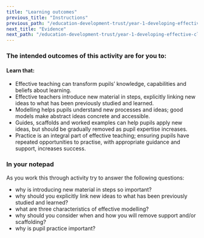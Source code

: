 ```yaml
---
title: "Learning outcomes"
previous_title: "Instructions"
previous_path: "/education-development-trust/year-1-developing-effective-classroom-practice/spring-week-1-ect-instructions"
next_title: "Evidence"
next_path: "/education-development-trust/year-1-developing-effective-classroom-practice/spring-week-1-ect-evidence"
---
```


### The intended outcomes of this activity are for you to:

#### Learn that:

- Effective teaching can transform pupils’ knowledge, capabilities and beliefs about learning.
- Effective teachers introduce new material in steps, explicitly linking new ideas to what has been previously studied and learned.
- Modelling helps pupils understand new processes and ideas; good models make abstract ideas concrete and accessible.
- Guides, scaffolds and worked examples can help pupils apply new ideas, but should be gradually removed as pupil expertise increases.
- Practice is an integral part of effective teaching; ensuring pupils have repeated opportunities to practise, with appropriate guidance and support, increases success.

### In your notepad

As you work this through activity try to answer the following questions:

- why is introducing new material in steps so important?
- why should you explicitly link new ideas to what has been previously studied
  and learned?
- what are three characteristics of effective modelling?
- why should you consider when and how you will remove support and/or
  scaffolding?
- why is pupil practice important?
